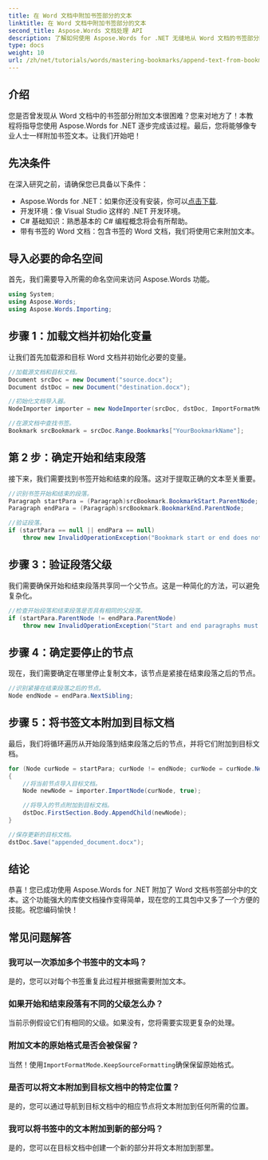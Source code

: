 ```yaml
---
title: 在 Word 文档中附加书签部分的文本
linktitle: 在 Word 文档中附加书签部分的文本
second_title: Aspose.Words 文档处理 API
description: 了解如何使用 Aspose.Words for .NET 无缝地从 Word 文档的书签部分附加文本。这是分步教程。
type: docs
weight: 10
url: /zh/net/tutorials/words/mastering-bookmarks/append-text-from-bookmarked-sections/
---
```

## 介绍

您是否曾发现从 Word 文档中的书签部分附加文本很困难？您来对地方了！本教程将指导您使用 Aspose.Words for .NET 逐步完成该过程。最后，您将能够像专业人士一样附加书签文本。让我们开始吧！

## 先决条件

在深入研究之前，请确保您已具备以下条件：

-  Aspose.Words for .NET：如果你还没有安装，你可以[点击下载](https://releases.aspose.com/words/net/).
- 开发环境：像 Visual Studio 这样的 .NET 开发环境。
- C# 基础知识：熟悉基本的 C# 编程概念将会有所帮助。
- 带有书签的 Word 文档：包含书签的 Word 文档，我们将使用它来附加文本。

## 导入必要的命名空间

首先，我们需要导入所需的命名空间来访问 Aspose.Words 功能。

```csharp
using System;
using Aspose.Words;
using Aspose.Words.Importing;
```

## 步骤 1：加载文档并初始化变量

让我们首先加载源和目标 Word 文档并初始化必要的变量。

```csharp
//加载源文档和目标文档。
Document srcDoc = new Document("source.docx");
Document dstDoc = new Document("destination.docx");

//初始化文档导入器。
NodeImporter importer = new NodeImporter(srcDoc, dstDoc, ImportFormatMode.KeepSourceFormatting);

//在源文档中查找书签。
Bookmark srcBookmark = srcDoc.Range.Bookmarks["YourBookmarkName"];
```

## 第 2 步：确定开始和结束段落

接下来，我们需要找到书签开始和结束的段落。这对于提取正确的文本至关重要。

```csharp
//识别书签开始和结束的段落。
Paragraph startPara = (Paragraph)srcBookmark.BookmarkStart.ParentNode;
Paragraph endPara = (Paragraph)srcBookmark.BookmarkEnd.ParentNode;

//验证段落。
if (startPara == null || endPara == null)
    throw new InvalidOperationException("Bookmark start or end does not have a valid paragraph parent.");
```

## 步骤 3：验证段落父级

我们需要确保开始和结束段落共享同一个父节点。这是一种简化的方法，可以避免复杂化。

```csharp
//检查开始段落和结束段落是否具有相同的父段落。
if (startPara.ParentNode != endPara.ParentNode)
    throw new InvalidOperationException("Start and end paragraphs must have the same parent.");
```

## 步骤 4：确定要停止的节点

现在，我们需要确定在哪里停止复制文本，该节点是紧接在结束段落之后的节点。

```csharp
//识别紧接在结束段落之后的节点。
Node endNode = endPara.NextSibling;
```

## 步骤 5：将书签文本附加到目标文档

最后，我们将循环遍历从开始段落到结束段落之后的节点，并将它们附加到目标文档。

```csharp
for (Node curNode = startPara; curNode != endNode; curNode = curNode.NextSibling)
{
    //将当前节点导入目标文档。
    Node newNode = importer.ImportNode(curNode, true);

    //将导入的节点附加到目标文档。
    dstDoc.FirstSection.Body.AppendChild(newNode);
}

//保存更新的目标文档。
dstDoc.Save("appended_document.docx");
```

## 结论

恭喜！您已成功使用 Aspose.Words for .NET 附加了 Word 文档书签部分中的文本。这个功能强大的库使文档操作变得简单，现在您的工具包中又多了一个方便的技能。祝您编码愉快！

## 常见问题解答

### 我可以一次添加多个书签中的文本吗？
是的，您可以对每个书签重复此过程并根据需要附加文本。

### 如果开始和结束段落有不同的父级怎么办？
当前示例假设它们有相同的父级。如果没有，您将需要实现更复杂的处理。

### 附加文本的原始格式是否会被保留？
当然！使用`ImportFormatMode.KeepSourceFormatting`确保保留原始格式。

### 是否可以将文本附加到目标文档中的特定位置？
是的，您可以通过导航到目标文档中的相应节点将文本附加到任何所需的位置。

### 我可以将书签中的文本附加到新的部分吗？
是的，您可以在目标文档中创建一个新的部分并将文本附加到那里。